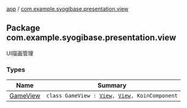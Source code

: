 [app](../index.md) / [com.example.syogibase.presentation.view](./index.md)

## Package com.example.syogibase.presentation.view

UI描画管理

### Types

| Name | Summary |
|---|---|
| [GameView](-game-view/index.md) | `class GameView : `[`View`](https://developer.android.com/reference/android/view/View.html)`, `[`View`](../com.example.syogibase.presentation.contact/-game-view-contact/-view/index.md)`, KoinComponent` |

